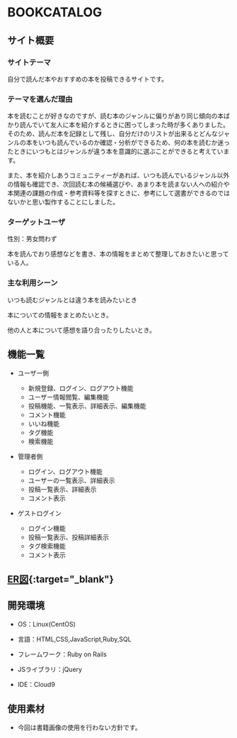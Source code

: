 # BOOKCATALOG

## サイト概要
### サイトテーマ

自分で読んだ本やおすすめの本を投稿できるサイトです。



### テーマを選んだ理由

本を読むことが好きなのですが、読む本のジャンルに偏りがあり同じ傾向の本ばかり読んでいて友人に本を紹介するときに困ってしまった時が多くありました。そのため、読んだ本を記録として残し、自分だけのリストが出来るとどんなジャンルの本をいつも読んでいるのか確認・分析ができるため、何の本を読むか迷ったときにいつもとはジャンルが違う本を意識的に選ぶことができると考えています。

また、本を紹介しあうコミュニティーがあれば、いつも読んでいるジャンル以外の情報も確認でき、次回読む本の候補選びや、あまり本を読まない人への紹介や本関連の課題の作成・参考資料等を探すときに、参考にして選書ができるのではないかと思い製作することにしました。



### ターゲットユーザ

性別：男女問わず

本を読んでおり感想などを書き、本の情報をまとめて整理しておきたいと思っている人。


### 主な利用シーン

いつも読むジャンルとは違う本を読みたいとき

本についての情報をまとめたいとき。

他の人と本について感想を語り合ったりしたいとき。



## 機能一覧
- ユーザー側
  - 新規登録、ログイン、ログアウト機能
  - ユーザー情報閲覧、編集機能
  - 投稿機能、一覧表示、詳細表示、編集機能
  - コメント機能
  - いいね機能
  - タグ機能
  - 検索機能

- 管理者側
  - ログイン、ログアウト機能
  - ユーザーの一覧表示、詳細表示
  - 投稿一覧表示、詳細表示
  - コメント表示

- ゲストログイン
  - ログイン機能
  - 投稿一覧表示、投稿詳細表示
  - タグ検索機能
  - コメント表示


## [ER図](https://app.diagrams.net/#G1UBHOg8vmip6bnVIvbg7tPIerkxFfRbqe#%7B%22pageId%22%3A%22IVcTBzLsUIyBtCpNOeJm%22%7D){:target="_blank"}


## 開発環境

- OS：Linux(CentOS)

- 言語：HTML,CSS,JavaScript,Ruby,SQL

- フレームワーク：Ruby on Rails

- JSライブラリ：jQuery

- IDE：Cloud9



## 使用素材

-  今回は書籍画像の使用を行わない方針です。